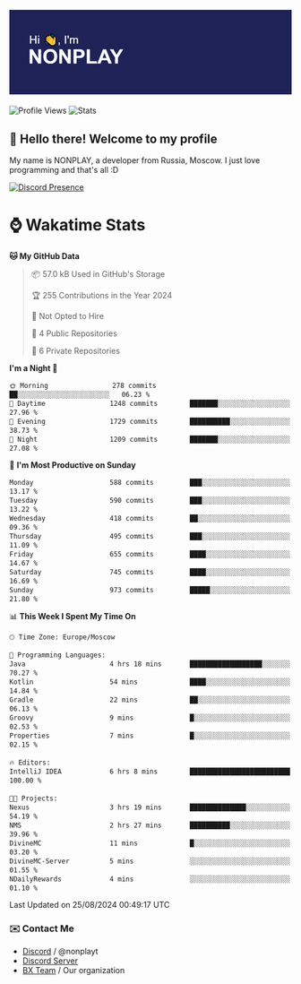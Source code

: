 ![Discord Presence](./header.png)
<br></br>
![Profile Views](https://komarev.com/ghpvc/?username=NONPLAYT&color=blue&style=for-the-badge)
![Stats](https://img.shields.io/badge/0%25-OPTIMIZED-orange?style=for-the-badge)


## :wave: Hello there! Welcome to my profile

My name is NONPLAY, a developer from Russia, Moscow. I just love programming and that's all :D

[![Discord Presence](https://lanyard.cnrad.dev/api/597087584090587177?showDisplayName=true)](https://discord.com/users/597087584090587177) 

# ⌚ Wakatime Stats

<!--START_SECTION:waka-->
**🐱 My GitHub Data** 

> 📦 57.0 kB Used in GitHub's Storage 
 > 
> 🏆 255 Contributions in the Year 2024
 > 
> 🚫 Not Opted to Hire
 > 
> 📜 4 Public Repositories 
 > 
> 🔑 6 Private Repositories 
 > 
**I'm a Night 🦉** 

```text
🌞 Morning                278 commits         ██░░░░░░░░░░░░░░░░░░░░░░░   06.23 % 
🌆 Daytime                1248 commits        ███████░░░░░░░░░░░░░░░░░░   27.96 % 
🌃 Evening                1729 commits        ██████████░░░░░░░░░░░░░░░   38.73 % 
🌙 Night                  1209 commits        ███████░░░░░░░░░░░░░░░░░░   27.08 % 
```
📅 **I'm Most Productive on Sunday** 

```text
Monday                   588 commits         ███░░░░░░░░░░░░░░░░░░░░░░   13.17 % 
Tuesday                  590 commits         ███░░░░░░░░░░░░░░░░░░░░░░   13.22 % 
Wednesday                418 commits         ██░░░░░░░░░░░░░░░░░░░░░░░   09.36 % 
Thursday                 495 commits         ███░░░░░░░░░░░░░░░░░░░░░░   11.09 % 
Friday                   655 commits         ████░░░░░░░░░░░░░░░░░░░░░   14.67 % 
Saturday                 745 commits         ████░░░░░░░░░░░░░░░░░░░░░   16.69 % 
Sunday                   973 commits         █████░░░░░░░░░░░░░░░░░░░░   21.80 % 
```


📊 **This Week I Spent My Time On** 

```text
🕑︎ Time Zone: Europe/Moscow

💬 Programming Languages: 
Java                     4 hrs 18 mins       ██████████████████░░░░░░░   70.27 % 
Kotlin                   54 mins             ████░░░░░░░░░░░░░░░░░░░░░   14.84 % 
Gradle                   22 mins             ██░░░░░░░░░░░░░░░░░░░░░░░   06.13 % 
Groovy                   9 mins              █░░░░░░░░░░░░░░░░░░░░░░░░   02.53 % 
Properties               7 mins              █░░░░░░░░░░░░░░░░░░░░░░░░   02.15 % 

🔥 Editors: 
IntelliJ IDEA            6 hrs 8 mins        █████████████████████████   100.00 % 

🐱‍💻 Projects: 
Nexus                    3 hrs 19 mins       ██████████████░░░░░░░░░░░   54.19 % 
NMS                      2 hrs 27 mins       ██████████░░░░░░░░░░░░░░░   39.96 % 
DivineMC                 11 mins             █░░░░░░░░░░░░░░░░░░░░░░░░   03.20 % 
DivineMC-Server          5 mins              ░░░░░░░░░░░░░░░░░░░░░░░░░   01.55 % 
NDailyRewards            4 mins              ░░░░░░░░░░░░░░░░░░░░░░░░░   01.10 % 
```


 Last Updated on 25/08/2024 00:49:17 UTC
<!--END_SECTION:waka-->

### ✉️ Contact Me

- [Discord](https://discord.com/users/597087584090587177) / @nonplayt
- [Discord Server](https://discord.gg/p7cxhw7E2M)
- [BX Team](https://github.com/BX-Team) / Our organization
